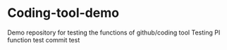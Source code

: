 # Coding-tool-demo
Demo repository for testing the functions of github/coding tool
Testing PI function
test
commit test
